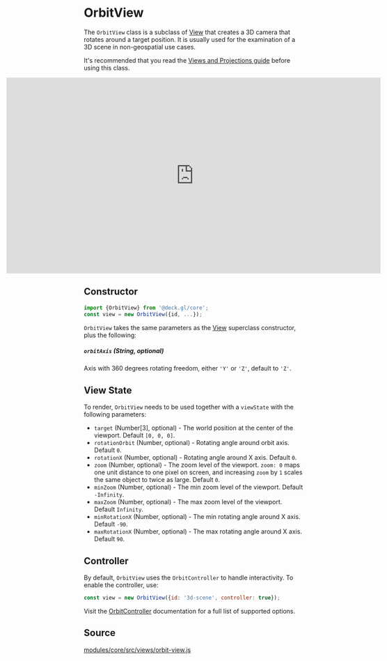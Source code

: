# OrbitView

The `OrbitView` class is a subclass of [View](/docs/api-reference/core/view.md) that creates a 3D camera that rotates around a target position. It is usually used for the examination of a 3D scene in non-geospatial use cases.

It's recommended that you read the [Views and Projections guide](/docs/developer-guide/views.md) before using this class.

<div style="position:relative;height:450px"></div>
<div style="position:absolute;transform:translateY(-450px);padding-left:inherit;padding-right:inherit;left:0;right:0">
  <iframe height="450" style="width: 100%;" scrolling="no" title="deck.gl OrbitView" src="https://codepen.io/vis-gl/embed/gOLprOZ?height=450&theme-id=light&default-tab=result" frameborder="no" loading="lazy" allowtransparency="true" allowfullscreen="true">
    See the Pen <a href='https://codepen.io/vis-gl/pen/gOLprOZ'>deck.gl OrbitView</a> by vis.gl
    (<a href='https://codepen.io/vis-gl'>@vis-gl</a>) on <a href='https://codepen.io'>CodePen</a>.
  </iframe>
</div>


## Constructor

```js
import {OrbitView} from '@deck.gl/core';
const view = new OrbitView({id, ...});
```

`OrbitView` takes the same parameters as the [View](/docs/api-reference/core/view.md) superclass constructor, plus the following:

##### `orbitAxis` (String, optional)

Axis with 360 degrees rotating freedom, either `'Y'` or `'Z'`, default to `'Z'`.


## View State

To render, `OrbitView` needs to be used together with a `viewState` with the following parameters:

* `target` (Number[3], optional) - The world position at the center of the viewport. Default `[0, 0, 0]`.
* `rotationOrbit` (Number, optional) - Rotating angle around orbit axis. Default `0`.
* `rotationX` (Number, optional) - Rotating angle around X axis. Default `0`.
* `zoom` (Number, optional) - The zoom level of the viewport. `zoom: 0` maps one unit distance to one pixel on screen, and increasing `zoom` by `1` scales the same object to twice as large. Default `0`.
* `minZoom` (Number, optional) - The min zoom level of the viewport. Default `-Infinity`.
* `maxZoom` (Number, optional) - The max zoom level of the viewport. Default `Infinity`.
* `minRotationX` (Number, optional) - The min rotating angle around X axis. Default `-90`.
* `maxRotationX` (Number, optional) - The max rotating angle around X axis. Default `90`.


## Controller

By default, `OrbitView` uses the `OrbitController` to handle interactivity. To enable the controller, use:

```js
const view = new OrbitView({id: '3d-scene', controller: true});
```

Visit the [OrbitController](/docs/api-reference/core/orbit-controller.md) documentation for a full list of supported options.

## Source

[modules/core/src/views/orbit-view.js](https://github.com/visgl/deck.gl/tree/8.4-release/modules/core/src/views/orbit-view.js)
